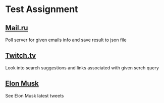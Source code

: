 # Test Assignment

## [Mail.ru](./part1)
Poll server for given emails info and save result to json file

## [Twitch.tv](./part2)
Look into search suggestions and links associated with given serch query

## [Elon Musk](./part3)
See Elon Musk latest tweets
